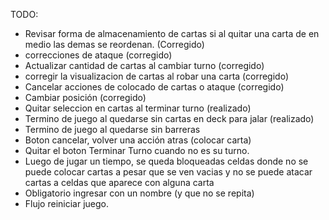 TODO:
- Revisar forma de almacenamiento de cartas si al quitar una carta de en medio las demas se reordenan. (Corregido)
- correcciones de ataque (corregido)
- Actualizar cantidad de cartas al cambiar turno (corregido)
- corregir la visualizacion de cartas al robar una carta (corregido)
- Cancelar acciones de colocado de cartas o ataque (corregido)
- Cambiar posición (corregido)
- Quitar seleccion en cartas al terminar turno (realizado)
- Termino de juego al quedarse sin cartas en deck para jalar (realizado)
- Termino de juego al quedarse sin barreras
- Boton cancelar, volver una acción atras (colocar carta)
- Quitar el boton Terminar Turno cuando no es su turno.
- Luego de jugar un tiempo, se queda bloqueadas celdas donde no se puede colocar cartas a pesar que se ven vacias y no se puede atacar cartas a celdas que aparece con alguna carta
- Obligatorio ingresar con un nombre (y que no se repita)
- Flujo reiniciar juego.